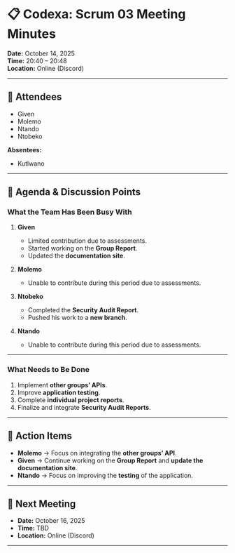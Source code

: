 # 📋 Codexa: Scrum 03 Meeting Minutes

**Date:** October 14, 2025  
**Time:** 20:40 – 20:48  
**Location:** Online (Discord)  

---

## 👥 Attendees
- Given  
- Molemo  
- Ntando  
- Ntobeko  

**Absentees:**  
- Kutlwano  

---

## 📝 Agenda & Discussion Points

### What the Team Has Been Busy With
1. **Given**  
   - Limited contribution due to assessments.  
   - Started working on the **Group Report**.  
   - Updated the **documentation site**.  

2. **Molemo**  
   - Unable to contribute during this period due to assessments.  

3. **Ntobeko**  
   - Completed the **Security Audit Report**.  
   - Pushed his work to a **new branch**.  

4. **Ntando**  
   - Unable to contribute during this period due to assessments.  

---

### What Needs to Be Done
1. Implement **other groups’ APIs**.  
2. Improve **application testing**.  
3. Complete **individual project reports**.  
4. Finalize and integrate **Security Audit Reports**.  

---

## 👤 Action Items
- **Molemo** → Focus on integrating the **other groups’ API**.  
- **Given** → Continue working on the **Group Report** and **update the documentation site**.  
- **Ntando** → Focus on improving the **testing** of the application.  

---

## 📅 Next Meeting
- **Date:** October 16, 2025  
- **Time:** TBD  
- **Location:** Online (Discord)  

---
